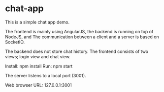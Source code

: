 # chat-app

This is a simple chat app demo.

The frontend is mainly using AngularJS,
the backend is running on top of NodeJS, and
The communication between a client and
a server is based on SocketIO.  

The backend does not store chat history.
The frontend consists of two views; login view and chat view.

Install: npm install
Run:     npm start

The server listens to a local port (3001).

Web browser URL: 127.0.0.1:3001
